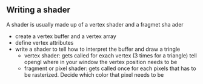 ## Writing a shader

A shader is usually made up of a vertex shader and a fragmet sha
ader
- create a vertex buffer and a vertex array
- define vertex attributes
- write a shader to tell how to interpret the buffer and draw a tringle
    - vertex shader: gets called for exach vertex (3 times for a triangle)
    tell opengl where in your window the vertex position needs to be
    - fragment or pixel shader: gets called once for each pixels that has to be 
    rasterized. Decide which color that pixel needs to be

